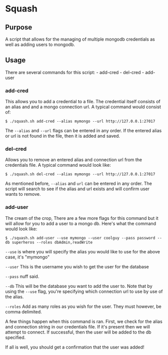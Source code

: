 # Squash

## Purpose 

A script that allows for the managing of multiple mongodb credentials as well as adding users to mongodb.

## Usage

There are several commands for this script:
	- add-cred
	- del-cred
	- add-user


### add-cred

This allows you to add a credential to a file. The credential itself consists of an alias and and a mongo connection url. A typical command would consist of:

```
$ ./squash.sh add-cred --alias mymongo --url http://127.0.0.1:27017
```

The `--alias` and `--url` flags can be entered in any order. If the entered alias or url is not found in the file, then it is added and saved. 

### del-cred

Allows you to remove an entered alias and connection url from the credentials file. A typical command would look like:

```
$ ./squash.sh del-cred --alias mymongo --url http://127.0.0.1:27017
```

As mentioned before, `--alias` and `url` can be entered in any order. The script will search to see if the alias and url exists and will confirm user wants to remove. 

### add-user

The cream of the crop, There are a few more flags for this command but it will allow for you to add a user to a mongo db. Here's what the command would look like:

```
$ ./squash.sh add-user --use mymongo --user coolguy --pass password --db superheros --roles dbAdmin,readWrite
```
`--use` is where you will specify the alias you would like to use for the above case, it's "mymongo"

`--user` This is the username you wish to get the user for the database

`--pass` nuff said.

`--db` This will be the database you want to add the user to. Note that by using the `--use` flag, you're specifying which connection url to use by use of the alias.

`--roles` Add as many roles as you wish for the user. They must however, be comma delimited.


A few things happen when this command is ran. First, we check for the alias and connection string in our credentials file. If it's present then we will attempt to connect. If successful, then the user will be added to the db specified. 

If all is well, you should get a confirmation that the user was added!
